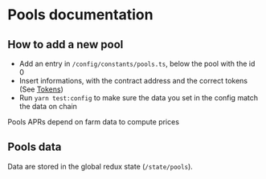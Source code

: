 # Pools documentation

## How to add a new pool

- Add an entry in `/config/constants/pools.ts`, below the pool with the id 0
- Insert informations, with the contract address and the correct tokens (See [Tokens](./Tokens.md))
- Run `yarn test:config` to make sure the data you set in the config match the data on chain

Pools APRs depend on farm data to compute prices

## Pools data

Data are stored in the global redux state (`/state/pools`).
